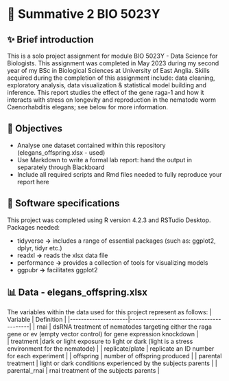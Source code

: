 # :blossom:  Summative 2 BIO 5023Y


## ✨ Brief introduction
This is a solo project assignment for module BIO 5023Y - Data Science for Biologists. This assignment was completed in May 2023 during my second year of my BSc in Biological Sciences at University of East Anglia. Skills acquired during the completion of this assignment include:  data cleaning, exploratory analysis, data visualization & statistical model building and inference.
This report studies the effect of the gene raga-1 and how it interacts with stress on longevity and reproduction in the nematode worm Caenorhabditis elegans; see below for more information.


## 🎯 Objectives
-  Analyse one dataset contained within this repository (elegans_offspring.xlsx - used)
-  Use Markdown to write a formal lab report: hand the output in separately through Blackboard
-  Include all required scripts and Rmd files needed to fully reproduce your report here


## :round_pushpin:  Software specifications
This project was completed using R version 4.2.3 and RSTudio Desktop. Packages needed:
-  tidyverse **→** includes a range of essential packages (such as: ggplot2, dplyr, tidyr etc.)
-  readxl **→** reads the xlsx data file
-  performance **→** provides a collection of tools for visualizing models
-  ggpubr **→** facilitates ggplot2


## :bar_chart:	Data - elegans_offspring.xlsx
The variables within the data used for this project represent as follows:
| Variable            | Definition                              |
|---------------------|-----------------------------------------|
| rnai            | dsRNA treatment of nematodes targeting either the raga gene or ev (empty vector control) for gene expression knockdown |                      
| treatment        |dark or light exposure to light or dark (light is a stress environment for the nematode)          |
| replicate/plate       | replicate an ID number for each experiment       |
| offspring | number of offspring produced |
| parental treatment      | light or dark conditions experienced by the subjects parents            |
| parental_rnai       | rnai treatment of the subjects parents |             

